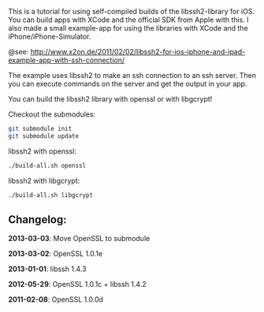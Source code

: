 This is a tutorial for using self-compiled builds of the libssh2-library for iOS. You can build apps with XCode and the official SDK from Apple with this. I also made a small example-app for using the libraries with XCode and the iPhone/iPhone-Simulator.

@see: http://www.x2on.de/2011/02/02/libssh2-for-ios-iphone-and-ipad-example-app-with-ssh-connection/

The example uses libssh2 to make an ssh connection to an ssh server. Then you can execute commands on the server and get the output in your app.

You can build the libssh2 library with openssl or with libgcrypt!

Checkout the submodules:
```bash
git submodule init
git submodule update
```

libssh2 with openssl:
```bash
./build-all.sh openssl
```
libssh2 with libgcrypt:
```bash
./build-all.sh libgcrypt
```
## Changelog:

**2013-03-03**: Move OpenSSL to submodule

**2013-03-02**: OpenSSL 1.0.1e

**2013-01-01**: libssh 1.4.3

**2012-05-29**: OpenSSL 1.0.1c + libssh 1.4.2

**2011-02-08**: OpenSSL 1.0.0d
